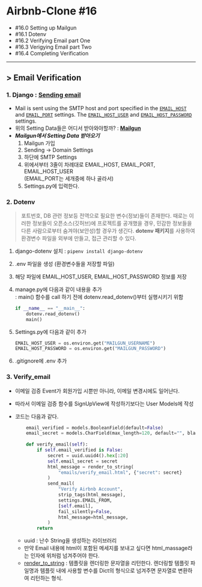 # Airbnb-Clone #16

- #16.0 Setting up Mailgun
- #16.1 Dotenv
- #16.2 Verifying Email part One
- #16.3 Verigying Email part Two
- #16.4 Completing Verification

---

## > Email Verification

### 1. Django : [Sending email](https://docs.djangoproject.com/en/3.0/topics/email/#module-django.core.mail)

- Mail is sent using the SMTP host and port specified in the [`EMAIL_HOST`](https://docs.djangoproject.com/en/3.0/ref/settings/#std:setting-EMAIL_HOST) and [`EMAIL_PORT`](https://docs.djangoproject.com/en/3.0/ref/settings/#std:setting-EMAIL_PORT) settings. The [`EMAIL_HOST_USER`](https://docs.djangoproject.com/en/3.0/ref/settings/#std:setting-EMAIL_HOST_USER) and [`EMAIL_HOST_PASSWORD`](https://docs.djangoproject.com/en/3.0/ref/settings/#std:setting-EMAIL_HOST_PASSWORD) settings.
- 위의 Setting Data들은 어디서 받아와야할까? : **[Mailgun](https://www.mailgun.com/)**
- ***Mailgun에서 Setting Data 받아오기***
  1. Mailgun 가입
  2. Sending -> Domain Settings
  3. 하단에 SMTP Settings
  4. 위에서부터 3줄이 차례대로 EMAIL_HOST, EMAIL_PORT, EMAIL_HOST_USER  
     (EMAIL_PORT는 세개중에 하나 골라서)
  5. Settings.py에 입력한다.

### 2. Dotenv

>  포트번호, DB 관련 정보등 전역으로 필요한 변수(정보)들이 존재한다. 때로는 이러한 정보들이 오픈소스(깃허브)에 프로젝트를 공개했을 경우, 민감한 정보들을 다른 사람으로부터 숨겨야(보안성)할 경우가 생긴다. **dotenv 패키지**를 사용하여 환경변수 파일을 외부에 만들고, 접근 관리할 수 있다.

1. django-dotenv 설치 : `pipenv install django-dotenv` 

2. .env 파일을 생성 (환경변수들을 저장할 파일)

3. 해당 파일에 EMAIL_HOST_USER, EMAIL_HOST_PASSWORD 정보를 저장

4. manage.py에 다음과 같이 내용을 추가  
   : main() 함수를 call 하기 전에 dotenv.read_dotenv()부터 실행시키기 위함

   ```python
   if __name__ == "__main__":
       dotenv.read_dotenv()
       main()
   ```

5. Settings.py에 다음과 같이 추가

   ````python
   EMAIL_HOST_USER = os.environ.get("MAILGUN_USERNAME")
   EMAIL_HOST_PASSWORD = os.environ.get("MAILGUN_PASSWORD")
   ````

6. .gitignore에 .env 추가

### 3. Verify_email

- 이메일 검증 Event가 회원가입 시뿐만 아니라, 이메일 변경시에도 일어난다.

- 따라서 이메일 검증 함수를 SignUpView에 작성하기보다는 User Models에 작성

- 코드는 다음과 같다.

  ```python
      email_verified = models.BooleanField(default=False)
      email_secret = models.CharField(max_length=120, default="", blank=True)
      
      def verify_email(self):
          if self.email_verified is False:
              secret = uuid.uuid4().hex[:20]
              self.email_secret = secret
              html_message = render_to_string(
                  "emails/verify_email.html", {"secret": secret}
              )
              send_mail(
                  "Verify Airbnb Account",
                  strip_tags(html_message),
                  settings.EMAIL_FROM,
                  [self.email],
                  fail_silently=False,
                  html_message=html_message,
              )
          return
  ```

  - uuid : 난수 String을 생성하는 라이브러리
  - 만약 Email 내용에 html이 포함된 메세지를 보내고 싶다면 html_massage라는 인자에 위처럼 넘겨주어야 한다.
  - [render_to_string](https://docs.djangoproject.com/en/3.0/topics/templates/#django.template.loader.render_to_string) : 템플릿을 렌더링한 문자열을 리턴한다. 렌더링할 템플릿 파일명과 템플릿 내에 사용할 변수를 Dict의 형식으로 넘겨주면 문자열로 변환하여 리턴하는 형식.